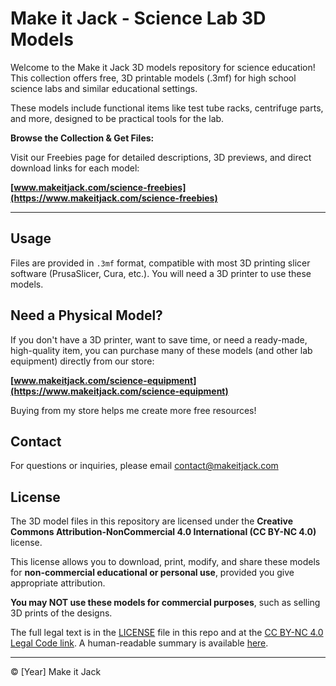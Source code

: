 # Make it Jack - Science Lab 3D Models

Welcome to the Make it Jack 3D models repository for science education! This collection offers free, 3D printable models (.3mf) for high school science labs and similar educational settings.

These models include functional items like test tube racks, centrifuge parts, and more, designed to be practical tools for the lab.

**Browse the Collection & Get Files:**

Visit our Freebies page for detailed descriptions, 3D previews, and direct download links for each model:

**[www.makeitjack.com/science-freebies](https://www.makeitjack.com/science-freebies)**

---

## Usage

Files are provided in `.3mf` format, compatible with most 3D printing slicer software (PrusaSlicer, Cura, etc.). You will need a 3D printer to use these models.

## Need a Physical Model?

If you don't have a 3D printer, want to save time, or need a ready-made, high-quality item, you can purchase many of these models (and other lab equipment) directly from our store:

**[www.makeitjack.com/science-equipment](https://www.makeitjack.com/science-equipment)**

Buying from my store helps me create more free resources!

## Contact

For questions or inquiries, please email contact@makeitjack.com

## License

The 3D model files in this repository are licensed under the **Creative Commons Attribution-NonCommercial 4.0 International (CC BY-NC 4.0)** license.

This license allows you to download, print, modify, and share these models for **non-commercial educational or personal use**, provided you give appropriate attribution.

**You may NOT use these models for commercial purposes**, such as selling 3D prints of the designs.

The full legal text is in the [LICENSE](LICENSE) file in this repo and at the [CC BY-NC 4.0 Legal Code link](https://creativecommons.org/licenses/by-nc/4.0/legalcode). A human-readable summary is available [here](https://creativecommons.org/licenses/by-nc/4.0/).

---

© [Year] Make it Jack
